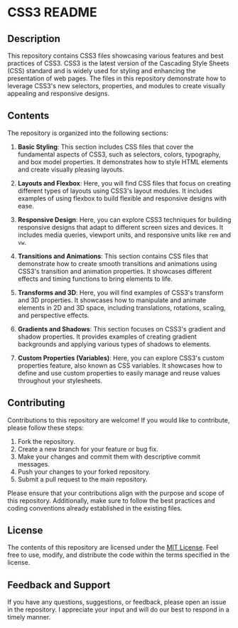 # CSS3 README

## Description
This repository contains CSS3 files showcasing various features and best practices of CSS3. CSS3 is the latest version of the Cascading Style Sheets (CSS) standard and is widely used for styling and enhancing the presentation of web pages. The files in this repository demonstrate how to leverage CSS3's new selectors, properties, and modules to create visually appealing and responsive designs.

## Contents
The repository is organized into the following sections:

1. **Basic Styling**: This section includes CSS files that cover the fundamental aspects of CSS3, such as selectors, colors, typography, and box model properties. It demonstrates how to style HTML elements and create visually pleasing layouts.

2. **Layouts and Flexbox**: Here, you will find CSS files that focus on creating different types of layouts using CSS3's layout modules. It includes examples of using flexbox to build flexible and responsive designs with ease.

3. **Responsive Design**: Here, you can explore CSS3 techniques for building responsive designs that adapt to different screen sizes and devices. It includes media queries, viewport units, and responsive units like `rem` and `vw`.

4. **Transitions and Animations**: This section contains CSS files that demonstrate how to create smooth transitions and animations using CSS3's transition and animation properties. It showcases different effects and timing functions to bring elements to life.

5. **Transforms and 3D**: Here, you will find examples of CSS3's transform and 3D properties. It showcases how to manipulate and animate elements in 2D and 3D space, including translations, rotations, scaling, and perspective effects.

6. **Gradients and Shadows**: This section focuses on CSS3's gradient and shadow properties. It provides examples of creating gradient backgrounds and applying various types of shadows to elements.

7. **Custom Properties (Variables)**: Here, you can explore CSS3's custom properties feature, also known as CSS variables. It showcases how to define and use custom properties to easily manage and reuse values throughout your stylesheets.

## Contributing
Contributions to this repository are welcome! If you would like to contribute, please follow these steps:

1. Fork the repository.
2. Create a new branch for your feature or bug fix.
3. Make your changes and commit them with descriptive commit messages.
4. Push your changes to your forked repository.
5. Submit a pull request to the main repository.

Please ensure that your contributions align with the purpose and scope of this repository. Additionally, make sure to follow the best practices and coding conventions already established in the existing files.

## License
The contents of this repository are licensed under the [MIT License](LICENSE). Feel free to use, modify, and distribute the code within the terms specified in the license.

## Feedback and Support
If you have any questions, suggestions, or feedback, please open an issue in the repository. I appreciate your input and will do our best to respond in a timely manner.
